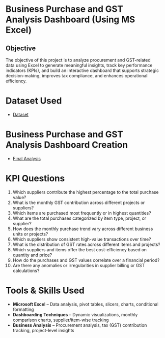 # Business Purchase and GST Analysis Dashboard (Using MS Excel)
## Objective
The objective of this project is to analyze procurement and GST-related data using Excel to generate meaningful insights, track key performance indicators (KPIs), and build an interactive dashboard that supports strategic decision-making, improves tax compliance, and enhances operational efficiency.

# Dataset Used
- <a href= "https://github.com/Tejasssss06/Business-Purchase-and-GST-Analysis-Dashboard/blob/main/Dataset.XLSX">Dataset</a>

# Business Purchase and GST Analysis Dashboard Creation
- <a href= "https://github.com/Tejasssss06/Business-Purchase-and-GST-Analysis-Dashboard/blob/main/Business_Purchase_GST_Analysis.xlsx">Final Analysis</a>

# KPI Questions
1.	Which suppliers contribute the highest percentage to the total purchase value? 
2.	What is the monthly GST contribution across different projects or suppliers? 
3.	Which items are purchased most frequently or in highest quantities? 
4.	What are the total purchases categorized by item type, project, or supplier? 
5.	How does the monthly purchase trend vary across different business units or projects? 
6.	Which suppliers show consistent high-value transactions over time? 
7.	What is the distribution of GST rates across different items and projects? 
8.	Which suppliers and items offer the best cost-efficiency based on quantity and price? 
9.	How do the purchases and GST values correlate over a financial period? 
10.	Are there any anomalies or irregularities in supplier billing or GST calculations?

# Tools & Skills Used
- **Microsoft Excel** – Data analysis, pivot tables, slicers, charts, conditional formatting
- **Dashboarding Techniques** – Dynamic visualizations, monthly comparison charts, supplier/item-wise tracking
- **Business Analysis** – Procurement analysis, tax (GST) contribution tracking, project-level insights

